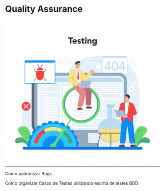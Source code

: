 # Quality Assurance

<img src="img/software_3.jpg"/>

---
<p>Como padronizar Bugs</p>
<p>Como organizar Casos de Testes utilizando escrita de testes BDD</p>